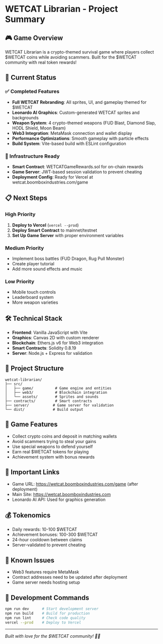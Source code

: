 # WETCAT Librarian - Project Summary

## 🎮 Game Overview
WETCAT Librarian is a crypto-themed survival game where players collect $WETCAT coins while avoiding scammers. Built for the $WETCAT community with real token rewards!

## 🚀 Current Status

### ✅ Completed Features
- **Full WETCAT Rebranding**: All sprites, UI, and gameplay themed for $WETCAT
- **Leonardo AI Graphics**: Custom-generated WETCAT sprites and backgrounds
- **Weapon System**: 4 crypto-themed weapons (FUD Blast, Diamond Slap, HODL Shield, Moon Beam)
- **Web3 Integration**: MetaMask connection and wallet display
- **Performance Optimizations**: Smooth gameplay with particle effects
- **Build System**: Vite-based build with ESLint configuration

### 🔧 Infrastructure Ready
- **Smart Contract**: WETCATGameRewards.sol for on-chain rewards
- **Game Server**: JWT-based session validation to prevent cheating
- **Deployment Config**: Ready for Vercel at wetcat.boomboxindustries.com/game

## 📋 Next Steps

### High Priority
1. **Deploy to Vercel** (`vercel --prod`)
2. **Deploy Smart Contract** to mainnet/testnet
3. **Set Up Game Server** with proper environment variables

### Medium Priority
- Implement boss battles (FUD Dragon, Rug Pull Monster)
- Create player tutorial
- Add more sound effects and music

### Low Priority
- Mobile touch controls
- Leaderboard system
- More weapon varieties

## 🛠️ Technical Stack
- **Frontend**: Vanilla JavaScript with Vite
- **Graphics**: Canvas 2D with custom renderer
- **Blockchain**: Ethers.js v6 for Web3 integration
- **Smart Contracts**: Solidity 0.8.19
- **Server**: Node.js + Express for validation

## 📁 Project Structure
```
wetcat-librarian/
├── src/
│   ├── game/          # Game engine and entities
│   ├── web3/          # Blockchain integration
│   └── assets/        # Sprites and sounds
├── contracts/         # Smart contracts
├── server/           # Game server for validation
└── dist/             # Build output
```

## 🎯 Game Features
- Collect crypto coins and deposit in matching wallets
- Avoid scammers trying to steal your gains
- Use special weapons to defend yourself
- Earn real $WETCAT tokens for playing
- Achievement system with bonus rewards

## 🔗 Important Links
- Game URL: https://wetcat.boomboxindustries.com/game (after deployment)
- Main Site: https://wetcat.boomboxindustries.com
- Leonardo AI API: Used for graphics generation

## 💰 Tokenomics
- Daily rewards: 10-100 $WETCAT
- Achievement bonuses: 100-300 $WETCAT
- 24-hour cooldown between claims
- Server-validated to prevent cheating

## 🐛 Known Issues
- Web3 features require MetaMask
- Contract addresses need to be updated after deployment
- Game server needs hosting setup

## 📝 Development Commands
```bash
npm run dev      # Start development server
npm run build    # Build for production
npm run lint     # Check code quality
vercel --prod    # Deploy to Vercel
```

---
*Built with love for the $WETCAT community! 🌊🐱*